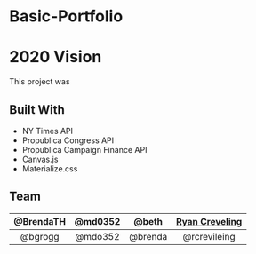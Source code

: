 # Basic-Portfolio

# 2020 Vision
This project was 
## Built With
- NY Times API
- Propublica Congress API
- Propublica Campaign Finance API
- Canvas.js
- Materialize.css
## Team
| @BrendaTH | @md0352  | @beth | [Ryan Creveling](https://github.com/rcreveling) |
|:---------:|:--------:|:-----:|:-----------------------------------------------:|
|@bgrogg|@mdo352|@brenda|@rcrevileing|
